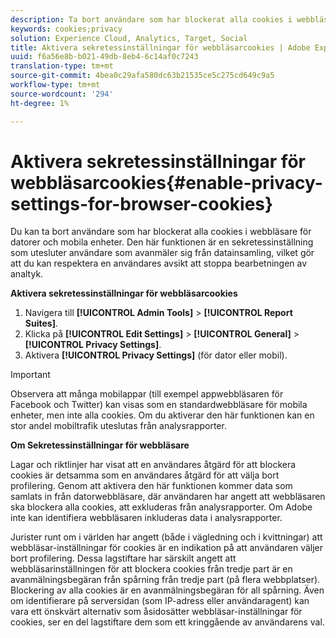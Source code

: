 ```yaml
---
description: Ta bort användare som har blockerat alla cookies i webbläsare på datorer och mobila enheter. Den här sekretessinställningen exkluderar användare som avanmäler sig från datainsamlingen i Analytics.
keywords: cookies;privacy
solution: Experience Cloud, Analytics, Target, Social
title: Aktivera sekretessinställningar för webbläsarcookies | Adobe Experience Cloud
uuid: f6a56e8b-b021-49db-8eb4-6c14af0c7243
translation-type: tm+mt
source-git-commit: 4bea0c29afa580dc63b21535ce5c275cd649c9a5
workflow-type: tm+mt
source-wordcount: '294'
ht-degree: 1%

---
```



# Aktivera sekretessinställningar för webbläsarcookies{#enable-privacy-settings-for-browser-cookies}

Du kan ta bort användare som har blockerat alla cookies i webbläsare för datorer och mobila enheter. Den här funktionen är en sekretessinställning som utesluter användare som avanmäler sig från datainsamling, vilket gör att du kan respektera en användares avsikt att stoppa bearbetningen av analtyk.

**Aktivera sekretessinställningar för webbläsarcookies**

1. Navigera till **[!UICONTROL Admin Tools]** > **[!UICONTROL Report Suites]**.
1. Klicka på **[!UICONTROL Edit Settings]** > **[!UICONTROL General]** > **[!UICONTROL Privacy Settings]**.
1. Aktivera **[!UICONTROL Privacy Settings]** (för dator eller mobil).

>[!IMPORTANT]
>
>Observera att många mobilappar (till exempel appwebbläsaren för Facebook och Twitter) kan visas som en standardwebbläsare för mobila enheter, men inte alla cookies. Om du aktiverar den här funktionen kan en stor andel mobiltrafik uteslutas från analysrapporter.

**Om Sekretessinställningar för webbläsare**

Lagar och riktlinjer har visat att en användares åtgärd för att blockera cookies är detsamma som en användares åtgärd för att välja bort profilering. Genom att aktivera den här funktionen kommer data som samlats in från datorwebbläsare, där användaren har angett att webbläsaren ska blockera alla cookies, att exkluderas från analysrapporter. Om Adobe inte kan identifiera webbläsaren inkluderas data i analysrapporter.

Jurister runt om i världen har angett (både i vägledning och i kvittningar) att webbläsar-inställningar för cookies är en indikation på att användaren väljer bort profilering. Dessa lagstiftare har särskilt angett att webbläsarinställningen för att blockera cookies från tredje part är en avanmälningsbegäran från spårning från tredje part (på flera webbplatser). Blockering av alla cookies är en avanmälningsbegäran för all spårning. Även om identifierare på serversidan (som IP-adress eller användaragent) kan vara ett önskvärt alternativ som åsidosätter webbläsar-inställningar för cookies, ser en del lagstiftare dem som ett kringgående av användarens val.